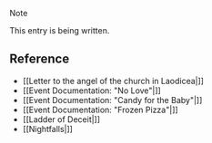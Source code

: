 > [!NOTE]
> This entry is being written.


## Reference 
* [[Letter to the angel of the church in Laodicea|]]
* [[Event Documentation: "No Love"|]]
* [[Event Documentation: "Candy for the Baby"|]]
* [[Event Documentation: "Frozen Pizza"|]]
* [[Ladder of Deceit|]]
* [[Nightfalls|]]